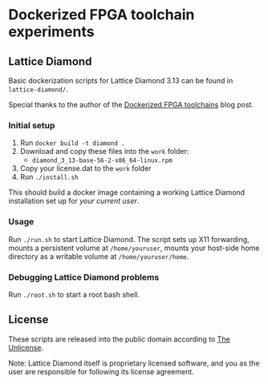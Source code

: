 # Dockerized FPGA toolchain experiments

## Lattice Diamond

Basic dockerization scripts for Lattice Diamond 3.13 can be found in
`lattice-diamond/`.

Special thanks to the author of the [Dockerized FPGA
toolchains](https://section5.ch/index.php/2017/01/20/669/) blog post.

### Initial setup

1. Run `docker build -t diamond .`
2. Download and copy these files into the `work` folder:
   - `diamond_3_13-base-56-2-x86_64-linux.rpm`
3. Copy your license.dat to the `work` folder
4. Run `./install.sh`

This should build a docker image containing a working Lattice Diamond
installation set up for *your current user*.

### Usage

Run `./run.sh` to start Lattice Diamond. The script sets up X11 forwarding,
mounts a persistent volume at `/home/youruser`, mounts your host-side home
directory as a writable volume at `/home/youruser/home`.

### Debugging Lattice Diamond problems

Run `./root.sh` to start a root bash shell.

## License

These scripts are released into the public domain according to [The
Unlicense](http://unlicense.org).

Note: Lattice Diamond itself is proprietary licensed software, and you as the
user are responsible for following its license agreement.
